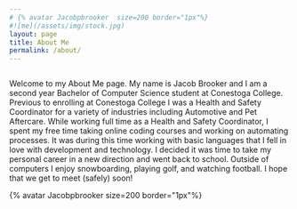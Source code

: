 ```yaml
---
# {% avatar Jacobpbrooker  size=200 border="1px"%}
#![me](/assets/img/stock.jpg)
layout: page
title: About Me
permalink: /about/
---
```


<p style="float:left">
Welcome to my About Me page. My name is Jacob Brooker and I am a second year Bachelor of Computer Science student at Conestoga College. Previous to enrolling at Conestoga College I was a Health and Safety Coordinator for a variety of industries including Automotive and Pet Aftercare. While working full time as a Health and Safety Coordinator, I spent my free time taking online coding courses and working on automating processes. It was during this time working with basic languages that I fell in love with development and technology. I decided it was time to take my personal career in a new direction and went back to school. Outside of computers I enjoy snowboarding, playing golf, and watching football. I hope that we get to meet (safely) soon!
</p>

<style>
    /* Write your CSS solution here (do not edit the surrounding HTML) */
    .avatar {
      height: 200px;
      width: 200px;
      border: 2px solid gray;
      border-radius: 50%;
      float: right;
    }
</style>
{% avatar Jacobpbrooker size=200 border="1px"%}





